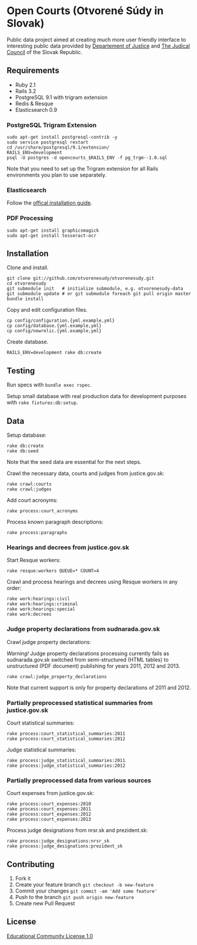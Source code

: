 # Open Courts (Otvorené Súdy in Slovak)

Public data project aimed at creating much more user friendly interface to interesting public data provided by [Departement of Justice](http://www.justice.gov.sk) and [The Judical Council](http://www.sudnarada.sk) of the Slovak Republic.

## Requirements

* Ruby 2.1
* Rails 3.2
* PostgreSQL 9.1 with trigram extension
* Redis & Resque
* Elasticsearch 0.9

### PostgreSQL Trigram Extension

```
sudo apt-get install postgresql-contrib -y
sudo service postgresql restart
cd /usr/share/postgresql/9.1/extension/
RAILS_ENV=development
psql -U postgres -d opencourts_$RAILS_ENV -f pg_trgm--1.0.sql
```

Note that you need to set up the Trigram extension for all Rails environments you plan to use separately.

### Elasticsearch

Follow the [offical installation guide](https://github.com/elasticsearch/elasticsearch).

### PDF Processing

```
sudo apt-get install graphicsmagick
sudo apt-get install tesseract-ocr
```

## Installation

Clone and install.

```
git clone git://github.com/otvorenesudy/otvorenesudy.git
cd otvorenesudy
git submodule init   # initialize submodule, e.g. otvorenesudy-data
git submodule update # or git submodule foreach git pull origin master
bundle install
```

Copy and edit configuration files.

```
cp config/configuration.{yml.example,yml}
cp config/database.{yml.example,yml}
cp config/newrelic.{yml.example,yml}
```

Create database.

```
RAILS_ENV=development rake db:create
```

## Testing

Run specs with `bundle exec rspec`.

Setup small database with real production data for development purposes with `rake fixtures:db:setup`.

## Data

Setup database:

```
rake db:create
rake db:seed
```

Note that the seed data are essential for the next steps.

Crawl the necessary data, courts and judges from justice.gov.sk:

```
rake crawl:courts
rake crawl:judges
```

Add court acronyms:

```
rake process:court_acronyms
```

Process known paragraph descriptions:

```
rake process:paragraphs
```

### Hearings and decrees from justice.gov.sk

Start Resque workers:

```
rake resque:workers QUEUE=* COUNT=4
```

Crawl and process hearings and decrees using Resque workers in any order:

```
rake work:hearings:civil
rake work:hearings:criminal
rake work:hearings:special
rake work:decrees
```

### Judge property declarations from sudnarada.gov.sk

Crawl judge property declarations:

*Warning!* Judge property declarations processing currently fails as sudnarada.gov.sk switched from semi-structured (HTML tables) to unstructured (PDF document) publishing for years 2011, 2012 and 2013. 

```
rake crawl:judge_property_declarations
```

Note that current support is only for property declarations of 2011 and 2012.

### Partially preprocessed statistical summaries from justice.gov.sk

Court statistical summaries:

```
rake process:court_statistical_summaries:2011
rake process:court_statistical_summaries:2012
```

Judge statistical summaries:

```
rake process:judge_statistical_summaries:2011
rake process:judge_statistical_summaries:2012
```

### Partially preprocessed data from various sources

Court expenses from justice.gov.sk:

```
rake process:court_expenses:2010
rake process:court_expenses:2011
rake process:court_expenses:2012
rake process:court_expenses:2013
```

Process judge designations from nrsr.sk and prezident.sk:

```
rake process:judge_designations:nrsr_sk
rake process:judge_designations:prezident_sk
```

## Contributing

1. Fork it
2. Create your feature branch `git checkout -b new-feature`
3. Commit your changes `git commit -am 'Add some feature'`
4. Push to the branch `git push origin new-feature`
5. Create new Pull Request

## License

[Educational Community License 1.0](http://opensource.org/licenses/ecl1.php)
